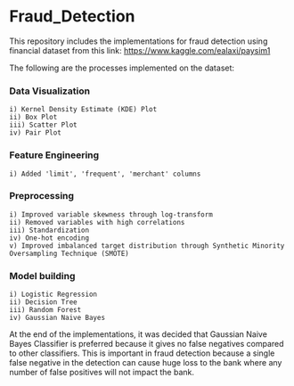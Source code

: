 # Fraud_Detection

This repository includes the implementations for fraud detection using financial dataset from this link: https://www.kaggle.com/ealaxi/paysim1

The following are the processes implemented on the dataset:
### Data Visualization
    i) Kernel Density Estimate (KDE) Plot
    ii) Box Plot
    iii) Scatter Plot
    iv) Pair Plot
    
### Feature Engineering
    i) Added 'limit', 'frequent', 'merchant' columns
    
### Preprocessing 
    i) Improved variable skewness through log-transform
    ii) Removed variables with high correlations
    iii) Standardization
    iv) One-hot encoding
    v) Improved imbalanced target distribution through Synthetic Minority Oversampling Technique (SMOTE)

### Model building
    i) Logistic Regression
    ii) Decision Tree
    iii) Random Forest
    iv) Gaussian Naive Bayes
    
At the end of the implementations, it was decided that Gaussian Naive Bayes Classifier is preferred because it gives no false negatives compared to other classifiers. This is important in fraud detection because a single false negative in the detection can cause huge loss to the bank where any number of false positives will not impact the bank.
    
